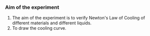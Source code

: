 ### Aim of the experiment

1. The aim of the experiment is to verify Newton's Law of Cooling of different materials and different liquids.
2. To draw the cooling curve.
